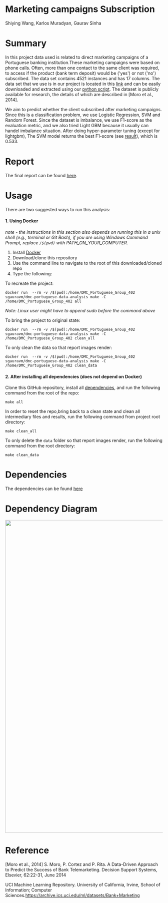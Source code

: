 # Marketing campaigns Subscription 
Shiying Wang,  Karlos Muradyan, Gaurav Sinha

# Summary 

In this project data used is related to direct marketing campaigns of a Portuguese banking institution.These marketing campaigns were based on phone calls. Often, more than one contact to the same client was required, to access if the product (bank term deposit) would be ('yes') or not ('no') subscribed. The data set contains 4521 instances and has 17 columns. The data set that we use is in our project is located in this [link](https://archive.ics.uci.edu/ml/machine-learning-databases/00222) and can be easily downloaded and extracted using our [python script](https://github.com/UBC-MDS/DMC_Portuguese_Group_402/blob/master/src/get_data.py). The dataset is publicly available for research, the details of which are described in [Moro et al., 2014].

We aim to predict whether the client subscribed after marketing campaigns. Since this is a classification problem, we use Logistic Regression, SVM and Random Forest. Since the dataset is imbalance, we use F1-score as the evaluation metric, and we also tried Light GBM because it usually can handel imbalance situation. After doing hyper-parameter tuning (except for lightgbm), The SVM model returns the best F1-score (see [result](https://github.com/UBC-MDS/DMC_Portuguese_Group_402/blob/master/reports/training_report.csv)), which is 0.533.

# Report

The final report can be found [here](https://github.com/UBC-MDS/DMC_Portuguese_Group_402/blob/master/doc/report.ipynb).

# Usage

There are two suggested ways to run this analysis:

#### 1. Using Docker
*note - the instructions in this section also depends on running this in a unix shell (e.g., terminal or Git Bash), if you are using Windows Command Prompt, replace `/$(pwd)` with PATH_ON_YOUR_COMPUTER.*

1. Install [Docker](https://www.docker.com/get-started)
2. Download/clone this repository
3. Use the command line to navigate to the root of this downloaded/cloned repo
4. Type the following:

To recreate the project:
```
docker run  --rm -v /$(pwd):/home/DMC_Portuguese_Group_402 sgauravm/dmc-portuguese-data-analysis make -C /home/DMC_Portuguese_Group_402 all
```
*Note: Linux user might have to append sudo before the command above*

To bring the project to original state:
```
docker run  --rm -v /$(pwd):/home/DMC_Portuguese_Group_402 sgauravm/dmc-portuguese-data-analysis make -C /home/DMC_Portuguese_Group_402 clean_all
```

To only clean the data so that report images render:
```
docker run  --rm -v /$(pwd):/home/DMC_Portuguese_Group_402 sgauravm/dmc-portuguese-data-analysis make -C /home/DMC_Portuguese_Group_402 clean_data
```

#### 2. After installing all dependencies (does not depend on Docker)

Clone this GitHub repository, install all [dependencies](https://github.com/UBC-MDS/DMC_Portuguese_Group_402/blob/master/requirements.txt), and run the following command from the root of the repo:

```
make all
```
In order to reset the repo,bring back to a clean state and clean all intermediary files and results, run the following command from project root directory:

```
make clean_all
```
To only delete the `data` folder so that report images render, run the following command from the root directory:

```
make clean_data
```

# Dependencies

The dependencies can be found [here](https://github.com/UBC-MDS/DMC_Portuguese_Group_402/blob/master/requirements.txt)

# Dependency Diagram

<img src='dependency_diagram.png' width="1000" height="1000">

# Reference

[Moro et al., 2014] S. Moro, P. Cortez and P. Rita. A Data-Driven Approach to Predict the Success of Bank Telemarketing. Decision Support Systems, Elsevier, 62:22-31, June 2014

UCI Machine Learning Repository. University of California, Irvine, School of Information; Computer Sciences.https://archive.ics.uci.edu/ml/datasets/Bank+Marketing
